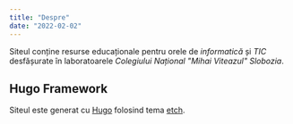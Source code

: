 ```yaml
---
title: "Despre"
date: "2022-02-02"
---
```


Siteul conține resurse educaționale pentru orele de *informatică* și *TIC* desfășurate în laboratoarele *Colegiului
Național "Mihai Viteazul" Slobozia*.

## Hugo Framework

Siteul este generat cu [Hugo](https://gohugo.io/) folosind tema [etch](https://themes.gohugo.io/themes/etch/). 
